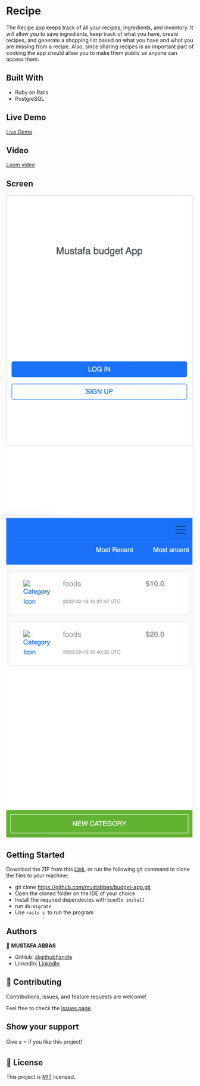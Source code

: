 # Recipe

The Recipe app keeps track of all your recipes, ingredients, and inventory. It will allow you to save ingredients, keep track of what you have, create recipes, and generate a shopping list based on what you have and what you are missing from a recipe. Also, since sharing recipes is an important part of cooking the app should allow you to make them public so anyone can access them.

## Built With

-  Ruby on Rails
-  PostgreSQL

## Live Demo
[Live Demo](https://mustbudgetapp.herokuapp.com/)

## Video 
[Loom video](https://www.loom.com/share/aa32656c0c094bff814ee49ba0ef2adf)

## Screen 
![screenshot](./ScreenShot1.png)
![screenshot](./ScreenShot2.png)

## Getting Started

Download the ZIP from this [Link](https://github.com/mustabbas/budget-app.git), or run the following git command to clone the files to your machine:

- git clone https://github.com/mustabbas/budget-app.git
- Open the cloned folder on the IDE of your choice
- Install the required dependecies with `bundle install`
- run `db:migrate`
- Use `rails s `to run the program

## Authors

👤 **MUSTAFA ABBAS**

- GitHub: [@githubhandle](https://github.com/mustabbas)
- LinkedIn: [LinkedIn](https://www.linkedin.com/in/mustabbas/)


## 🤝 Contributing

Contributions, issues, and feature requests are welcome!

Feel free to check the [issues page](https://github.com/mustabbas/budget-app/issues).

## Show your support

Give a ⭐️ if you like this project!

## 📝 License

This project is [MIT](./MIT.md) licensed.


